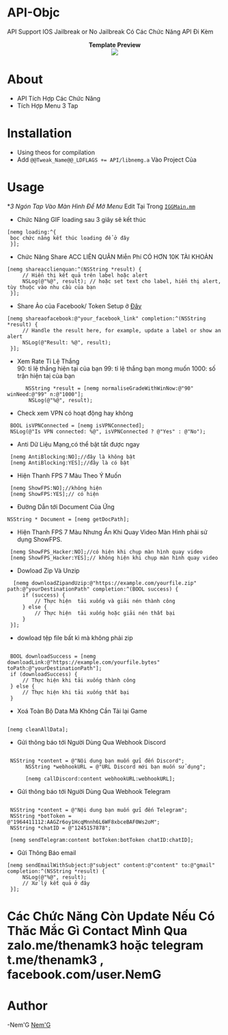 # API-Objc
API Support IOS Jailbreak or No Jailbreak 
Có Các Chức Năng API Đi Kèm
<div style="text-align: center;">
<b>Template Preview</b><br>

<img src="https://raw.githubusercontent.com/Nem-G/API-Objc/main/IMG_6050.PNG">
</div>

# About
- API Tích Hợp Các Chức Năng
- Tích Hợp Menu 3 Tap
# Installation
- Using theos for compilation
- Add ```@@Tweak_Name@@_LDFLAGS += API/libnemg.a``` Vào Project Của 

# Usage
**3 Ngón Tap Vào Màn Hình Để Mở Menu*
Edit Tại Trong [`IGGMain.mm`](IGGMain.mm)

- Chức Năng GIF loading sau 3 giây sẽ kết thúc
```obj-c
[nemg loading:^{
 bọc chức năng kết thúc loading để ở đây
 }];
```
- Chức Năng Share ACC LIÊN QUÂN Miễn Phí CÓ HƠN 10K TÀI KHOẢN
```obj-c
[nemg shareacclienquan:^(NSString *result) {
     // Hiển thị kết quả trên label hoặc alert
     NSLog(@"%@", result); // hoặc set text cho label, hiển thị alert, tùy thuộc vào nhu cầu của bạn
 }];
```
- Share Ảo của Facebook/ Token Setup ở [Đây](API/nemg.h)
```obj-c
[nemg shareaofacebook:@"your_facebook_link" completion:^(NSString *result) {
     // Handle the result here, for example, update a label or show an alert
     NSLog(@"Result: %@", result);
 }];
```
- Xem Rate Tỉ Lệ Thắng    
     90: tỉ lệ thắng hiện tại của bạn
      99: tỉ lệ thắng bạn mong muốn
      1000: số trận hiện taị của bạn
```obj-c
      NSString *result = [nemg normaliseGradeWithWinNow:@"90" winNeed:@"99" n:@"1000"];
       NSLog(@"%@", result);
```
- Check xem VPN có hoạt động hay không
```obj-c
 BOOL isVPNConnected = [nemg isVPNConnected];
 NSLog(@"Is VPN connected: %@", isVPNConnected ? @"Yes" : @"No");

```
- Anti Dữ Liệu Mạng,có thể bật tắt được ngay
```obj-c
 [nemg AntiBlocking:NO];//đây là không bật
 [nemg AntiBlocking:YES];//đây là có bật
```
- Hiện Thanh FPS 7 Màu Theo Ý Muốn
```obj-c
 [nemg ShowFPS:NO];//không hiện
 [nemg ShowFPS:YES];// có hiện
```
- Đường Dẫn tới Document Của Ứng 
```obj-c
NSString * Document = [nemg getDocPath];

```
- Hiện Thanh FPS 7 Màu Nhưng Ẩn Khi Quay Video Màn Hình phải sử dụng ShowFPS.
```obj-c
 [nemg ShowFPS_Hacker:NO];//có hiện khi chụp màn hình quay video
 [nemg ShowFPS_Hacker:YES];// không hiện khi chụp màn hình quay video

```
- Dowload Zip Và Unzip
```obj-c
  [nemg downloadZipandUzip:@"https://example.com/yourfile.zip" path:@"yourDestinationPath" completion:^(BOOL success) {
     if (success) {
         // Thực hiện  tải xuống và giải nén thành công
     } else {
         // Thực hiện  tải xuống hoặc giải nén thất bại
     }
 }];
```
- dowload tệp file bất kì mà không phải zip
```obj-c
       
 BOOL downloadSuccess = [nemg downloadLink:@"https://example.com/yourfile.bytes" toPath:@"yourDestinationPath"];
 if (downloadSuccess) {
     // Thực hiện khi tải xuống thành công
 } else {
     // Thực hiện khi tải xuống thất bại
 }
```
- Xoá Toàn Bộ Data Mà Không Cần Tải lại Game
```obj-c
       
[nemg cleanAllData];
```
- Gửi thông báo tới Người Dùng Qua Webhook Discord
```obj-c
       
 NSString *content = @"Nội dung bạn muốn gửi đến Discord";
      NSString *webhookURL = @"URL Discord mới bạn muốn sử dụng";
 
      [nemg callDiscord:content webhookURL:webhookURL];
```
- Gửi thông báo tới Người Dùng Qua Webhook Telegram
```obj-c
       
 NSString *content = @"Nội dung bạn muốn gửi đến Telegram";
 NSString *botToken = @"1964411112:AAGZr6oy1HcqMnnh6L6WF8xbceBAF0Ws2oM";
 NSString *chatID = @"1245157878";
 
 [nemg sendTelegram:content botToken:botToken chatID:chatID];
```
- Gửi Thông Báo email
```obj-c
[nemg sendEmailWithSubject:@"subject" content:@"content" to:@"gmail" completion:^(NSString *result) {
     NSLog(@"%@", result);
     // Xử lý kết quả ở đây
 }];
```
# Các Chức Năng Còn Update Nếu Có Thăc Mắc Gì Contact Mình Qua zalo.me/thenamk3 hoặc telegram t.me/thenamk3 , facebook.com/user.NemG

# Author
-Nem'G [Nem'G](https://github.com/Nem-G)